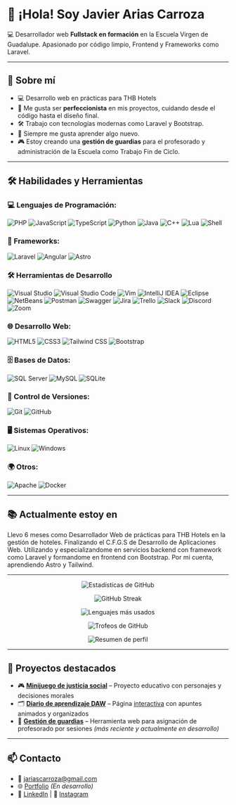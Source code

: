# 👋 ¡Hola! Soy **Javier Arias Carroza**

💻 Desarrollador web **Fullstack en formación** en la Escuela Virgen de Guadalupe. Apasionado por código limpio, Frontend y Frameworks como Laravel.

---

## 🧠 Sobre mí

- 💻 Desarrollo web en prácticas para THB Hotels
- 🧩 Me gusta ser **perfeccionista** en mis proyectos, cuidando desde el código hasta el diseño final.
- 🛠️ Trabajo con tecnologías modernas como Laravel y Bootstrap.
- 📘 Siempre me gusta aprender algo nuevo.
- 🎮 Estoy creando una **gestión de guardias** para el profesorado y administración de la Escuela como Trabajo Fin de Ciclo.

---

## 🛠️ Habilidades y Herramientas

### 💻 Lenguajes de Programación:
![PHP](https://img.shields.io/badge/-PHP-777BB4?style=flat-square&logo=php&logoColor=white)
![JavaScript](https://img.shields.io/badge/-JavaScript-F7DF1E?style=flat-square&logo=javascript&logoColor=black)
![TypeScript](https://img.shields.io/badge/-TypeScript-3178C6?style=flat-square&logo=typescript&logoColor=white)
![Python](https://img.shields.io/badge/-Python-3776AB?style=flat-square&logo=python&logoColor=white)
![Java](https://img.shields.io/badge/-Java-007396?style=flat-square&logo=java&logoColor=white)
![C++](https://img.shields.io/badge/-C++-00599C?style=flat-square&logo=c%2B%2B&logoColor=white)
![Lua](https://img.shields.io/badge/-Lua-2C2D72?style=flat-square&logo=lua&logoColor=white)
![Shell](https://img.shields.io/badge/-Shell-5391FE?style=flat-square&logo=gnu-bash&logoColor=white)

### 🚀 Frameworks:
![Laravel](https://img.shields.io/badge/-Laravel-FF2D20?style=flat-square&logo=laravel&logoColor=white)
![Angular](https://img.shields.io/badge/-Angular-DD0031?style=flat-square&logo=angular&logoColor=white)
![Astro](https://img.shields.io/badge/-Astro-000000?style=flat-square&logo=astro&logoColor=white)

### 🛠️ Herramientas de Desarrollo
![Visual Studio](https://img.shields.io/badge/-Visual%20Studio-5C2D91?style=flat-square&logo=visual-studio&logoColor=white)
![Visual Studio Code](https://img.shields.io/badge/-Visual%20Studio%20Code-007ACC?style=flat-square&logo=visual-studio-code&logoColor=white)
![Vim](https://img.shields.io/badge/-Vim-019733?style=flat-square&logo=vim&logoColor=white)
![IntelliJ IDEA](https://img.shields.io/badge/-IntelliJ%20IDEA-000000?style=flat-square&logo=intellij-idea&logoColor=white)
![Eclipse](https://img.shields.io/badge/-Eclipse-2C2255?style=flat-square&logo=eclipse&logoColor=white)
![NetBeans](https://img.shields.io/badge/-NetBeans-1B6AC6?style=flat-square&logo=apache-netbeans-ide&logoColor=white)
![Postman](https://img.shields.io/badge/-Postman-FF6C37?style=flat-square&logo=postman&logoColor=white)
![Swagger](https://img.shields.io/badge/-Swagger-85EA2D?style=flat-square&logo=swagger&logoColor=black)
![Jira](https://img.shields.io/badge/-Jira-0052CC?style=flat-square&logo=jira&logoColor=white)
![Trello](https://img.shields.io/badge/-Trello-0079BF?style=flat-square&logo=trello&logoColor=white)
![Slack](https://img.shields.io/badge/-Slack-4A154B?style=flat-square&logo=slack&logoColor=white)
![Discord](https://img.shields.io/badge/-Discord-5865F2?style=flat-square&logo=discord&logoColor=white)
![Zoom](https://img.shields.io/badge/-Zoom-2D8CFF?style=flat-square&logo=zoom&logoColor=white)


### 🌐 Desarrollo Web:
![HTML5](https://img.shields.io/badge/-HTML5-E34F26?style=flat-square&logo=html5&logoColor=white)
![CSS3](https://img.shields.io/badge/-CSS3-1572B6?style=flat-square&logo=css3&logoColor=white)
![Tailwind CSS](https://img.shields.io/badge/-Tailwind%20CSS-38B2AC?style=flat-square&logo=tailwind-css&logoColor=white)
![Bootstrap](https://img.shields.io/badge/-Bootstrap-7952B3?style=flat-square&logo=bootstrap&logoColor=white)

### 🗄️ Bases de Datos:
![SQL Server](https://img.shields.io/badge/-SQL%20Server-CC2927?style=flat-square&logo=microsoft-sql-server&logoColor=white)
![MySQL](https://img.shields.io/badge/-MySQL-4479A1?style=flat-square&logo=mysql&logoColor=white)
![SQLite](https://img.shields.io/badge/-SQLite-003B57?style=flat-square&logo=sqlite&logoColor=white)

### 🧰 Control de Versiones:
![Git](https://img.shields.io/badge/-Git-F05032?style=flat-square&logo=git&logoColor=white)
![GitHub](https://img.shields.io/badge/-GitHub-181717?style=flat-square&logo=github&logoColor=white)

### 🖥️ Sistemas Operativos:
![Linux](https://img.shields.io/badge/-Linux-FCC624?style=flat-square&logo=linux&logoColor=black)
![Windows](https://img.shields.io/badge/-Windows-0078D6?style=flat-square&logo=windows&logoColor=white)

### 🌍 Otros:
![Apache](https://img.shields.io/badge/-Apache-D22128?style=flat-square&logo=apache&logoColor=white)
![Docker](https://img.shields.io/badge/-Docker-2496ED?style=flat-square&logo=docker&logoColor=white)

---

## 📚 Actualmente estoy en

Llevo 6 meses como Desarrollador Web de prácticas para THB Hotels en la gestión de hoteles. Finalizando el C.F.G.S de Desarrollo de Aplicaciones Web. Utilizando y especializandome en servicios backend con framework como Laravel y formandome en frontend con Bootstrap. Por mi cuenta, aprendiendo Astro y Tailwind.

---

<div align="center">

  ![Estadísticas de GitHub](https://github-readme-stats.vercel.app/api?username=jcarrozadev&show_icons=true&theme=dark)

  ![GitHub Streak](https://github-readme-streak-stats.herokuapp.com/?user=jcarrozadev&theme=dark)

  ![Lenguajes más usados](https://github-readme-stats.vercel.app/api/top-langs/?username=jcarrozadev&layout=compact&theme=dark)

  ![Trofeos de GitHub](https://github-profile-trophy.vercel.app/?username=jcarrozadev&theme=dark&column=3&row=2)

  ![Resumen de perfil](https://github-profile-summary-cards.vercel.app/api/cards/profile-details?username=jcarrozadev&theme=dark)

</div>

---

## 📂 Proyectos destacados

- 🎮 **[Minijuego de justicia social](https://github.com/jcarrozadev/decisionesDeVida)** – Proyecto educativo con personajes y decisiones morales
- 🗂️ **[Diario de aprendizaje DAW](https://github.com/jcarrozadev/2DAW/tree/main/DEAP/cuadernoAprendizaje)** – Página [interactiva](https://jcarrozadev.github.io/2DAW/DEAP/cuadernoAprendizaje/index.html) con apuntes animados y organizados
- 🔧 **[Gestión de guardias](https://github.com/jcarrozadev/tfc_evg)** – Herramienta web para asignación de profesorado por sesiones *(más reciente y actualmente en desarrollo)*

---

## 📫 Contacto

- 📧 jariascarroza@gmail.com  
- 🌐 [Portfolio](https://jcarrozadev.github.io/portFolio/) *(En desarrollo)*  
- 💼 [LinkedIn](https://www.linkedin.com/in/javier-arias-carroza-0318582b4/) | 📸 [Instagram](https://www.instagram.com/jcarroza_27/)


